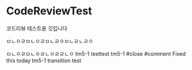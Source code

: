 # CodeReviewTest
코드리뷰 테스트용 깃입니다

ㅁㄴㅇㄹㅁㄴㅇㄹㅁㄴㄹㅇㅁㄴㄹㄴㄹㅇ

ㅁㄴㅇㄹㅁㄴㅇㄹㄴㅇㄹㄹㄴㅇ
tm5-1 testtest
tm5-1 #close #comment Fixed this today
tm5-1 transition test
